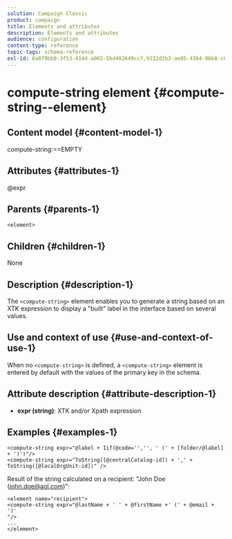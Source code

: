 ```yaml
---
solution: Campaign Classic
product: campaign
title: Elements and attributes
description: Elements and attributes
audience: configuration
content-type: reference
topic-tags: schema-reference
exl-id: 8a079bb8-3f53-4144-a065-5bd402649cc7,9332d2b3-ae85-4364-96b8-c6e554dbdd62
---
```

# compute-string element {#compute-string--element}

## Content model {#content-model-1}

compute-string:==EMPTY

## Attributes {#attributes-1}

@expr

## Parents {#parents-1}

`<element>`

## Children {#children-1}

None

## Description {#description-1}

The `<compute-string>` element enables you to generate a string based on an XTK expression to display a "built" label in the interface based on several values.

## Use and context of use {#use-and-context-of-use-1}

When no `<compute-string>` is defined, a `<compute-string>` element is entered by default with the values of the primary key in the schema.

## Attribute description {#attribute-description-1}

* **expr (string)**: XTK and/or Xpath expression

## Examples {#examples-1}

```
<compute-string expr="@label + Iif(@code='','', ' (' + [folder/@label] + ')')"/>  
<compute-string expr="ToString([@centralCatalog-id]) + ',' + ToString([@localOrgUnit-id])" />
```

Result of the string calculated on a recipient: "John Doe (john.doe@aol.com)":

```
<element name="recipient">
<compute-string expr="@lastName + ' ' + @firstName +' (' + @email + ')'
"/>
...
</element>
```
